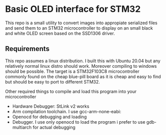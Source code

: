 # Basic OLED interface for STM32

This repo is a small utility to convert images into appropiate serialized files and send them to an STM32 microcontroller to display on an small black and white OLED screen based on the SSD1306 driver. 

## Requirements
This repo assumes a linux distribution. I built this with Ubuntu 20.04 but any relatively normal linux distro should work. Moreover compiling to windows should be possible. The target is a STM32F103C8 microcontroller commonly found on the cheap blue-pill board as it is cheap and easy to find but should be easy to port to different STM32.

Other required things to compile and load this program into your microcontroller
* Hardware Debugger: StLink v2 works
* Arm compilation toolchain. I use gcc-arm-none-eabi:
* Openocd for debugging and loading
* Debugger. I use only openocd to load the program i prefer to use gdb-multiarch for actual debugging


